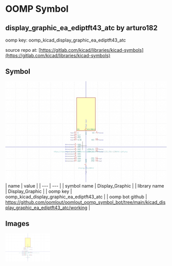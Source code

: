 # OOMP Symbol  
## display_graphic_ea_ediptft43_atc  by arturo182  
  
oomp key: oomp_kicad_display_graphic_ea_ediptft43_atc  
  
source repo at: [https://gitlab.com/kicad/libraries/kicad-symbols](https://gitlab.com/kicad/libraries/kicad-symbols)  
## Symbol  
  
[![working.png](working_600.png)](working.png)  
| name | value | 
| --- | --- | 
| symbol name | Display_Graphic | 
| library name | Display_Graphic | 
| oomp key | oomp_kicad_display_graphic_ea_ediptft43_atc | 
| oomp bot github | https://github.com/oomlout/oomlout_oomp_symbol_bot/tree/main/kicad_display_graphic_ea_ediptft43_atc/working | 
## Images  
  
[![working.png](working_140.png)](working.png)  

